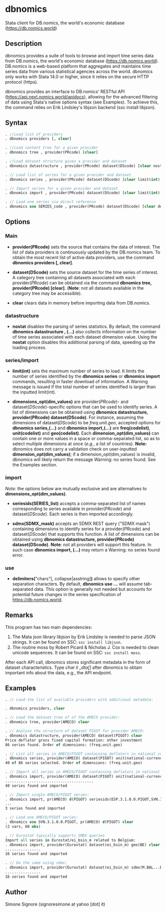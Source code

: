# dbnomics
Stata client for DB.nomics, the world's economic database (https://db.nomics.world)

## Description

dbnomics provides a suite of tools to browse and import time series data from DB.nomics, the world's economic database (https://db.nomics.world). DB.nomics is a web-based platform that aggregates and maintains time series data from various statistical agencies across the world.  dbnomics only works with Stata 14.0 or higher, since it relies on the secure HTTP protocol (https).

dbnomics provides an interface to DB.nomics' RESTful API (https://api.next.nomics.world/apidocs), allowing for the advanced filtering of data using Stata's native options syntax (see Examples). To achieve this, the command relies on Erik Lindsley's libjson backend (ssc install libjson).

## Syntax

```Stata
. //Load list of providers
. dbnomics providers [, clear]

. //Load content tree for a given provider
. dbnomics tree , provider(PRcode) [clear]

. //Load dataset structure given a provider and dataset
. dbnomics datastructure , provider(PRcode) dataset(DScode) [clear nostat]

. // Load list of series for a given provider and dataset
. dbnomics series , provider(PRcode) dataset(DScode) [clear limit(int) dimensions_opt]

. // Import series for a given provider and dataset
. dbnomics import , provider(PRcode) dataset(DScode) [clear limit(int) seriesids(SERIES_list) sdmx(SDMX_mask) dimensions_opt]

. // Load one series via direct reference
. dbnomics use SERIES_code , provider(PRcode) dataset(DScode) [clear delimiter(char)]
```

## Options
### Main

- **provider(**PRcode**)** sets the source that contains the data of interest. The list of data providers is continuously updated by the DB.nomics team. To obtain the most recent list of active data providers, use the command **dbnomics providers [, clear]**.

- **dataset(**DScode**)** sets the source dataset for the time series of interest. A category tree containing all datasets associated with each provider(*PRcode*) can be obtained via the command **dbnomics tree, provider(PRcode) [clear]**. (**Note**: not all datasets available in the category tree may be accessible).

- **clear** clears data in memory before importing data from DB.nomics.

### datastructure 

- **nostat** disables the parsing of series statistics. By default, the command **dbnomics datastructure , (...)** also collects information on the number of time series associated with each dataset dimension value. Using the **nostat** option disables this additional parsing of data, speeding up the loading process.

### series/import

- **limit(**int**)** sets the maximum number of series to load. It limits the number of series identified by the **dbnomics series** or **dbnomics import** commands, resulting in faster download of information.  A Warning message is issued if the total number of series identified is larger than the inputted limit(int).

- **dimensions_opt(**dim_values**)** are provider(*PRcode*)- and dataset(*DScode*)-specific options that can be used to identify series. A list of dimensions can be obtained using **dbnomics datastructure, provider(PRcode) dataset(DScode)**.  For instance, assuming the dimensions of dataset(*DScode*) to be *freq.unit.geo*, accepted options for **dbnomics series,(...)** and **dbnomics import,(...)** are **freq(**codelist**)**, **unit(**codelist**)** and **geo(**codelist**)**.  Each **dimension_opt(**dim_values**)** can contain one or more values in a space or comma-separated list, so as to select multiple dimensions at once (*e.g.*, a list of countries).  **Note:** dbnomics does not carry a validation check on user-inputted **dimension_opt(**dim_values**)**; if a dimension_opt(dim_values) is invalid, dbnomics will likely return the message Warning: no series found. See the Examples section.

### import

*Note:* the options below are mutually exclusive and are alternatives to **dimensions_opt(**dim_values**)**.

- **seriesids(**SERIES_list**)** accepts a comma-separated list of names corresponding to series available in provider(*PRcode*) and dataset(*DScode*). Each series is then imported accordingly.

- **sdmx(**SDMX_mask**)** accepts an SDMX REST query ("SDMX mask") containing dimensions to identify series for a provider(*PRcode*) and dataset(*DScode*) that supports this function.  A list of dimensions can be obtained using **dbnomics datastructure, provider(PRcode) dataset(DScode)**. **Note**: not all providers will support this feature. In such case **dbnomics import, (...)** may return a Warning: no series found error.

### use

- **delimiters(**"chars"[, collapse|asstring]**)** allows to specify other separation characters.  By default, **dbnomics use ...**  will assume tab-separated data.  This option is generally not needed but accounts for potential future changes in the series specification of https://db.nomics.world.

## Remarks

This program has two main dependencies:

1. The Mata json library libjson by Erik Lindsley is needed to parse JSON strings. It can be found on SSC: `ssc install libjson`.
2. The routine moss by Robert Picard & Nicholas J. Cox is needed to clean unicode sequences. It can be found on SSC: `ssc install moss`.

After each API call, dbnomics stores significant metadata in the form of dataset characteristics.  Type *char li _dta[]* after dbnomics to obtain important info about the data, e.g., the API endpoint.

## Examples

```Stata
. // Load the list of available providers with additional metadata:

. dbnomics providers, clear

. // Load the dataset tree of of the AMECO provider:
. dbnomics tree, provider(AMECO) clear

. // Analyse the structure of dataset PIGOT for provider AMECO:
. dbnomics datastructure, provider(AMECO) dataset(PIGOT) clear
Price deflator gross fixed capital formation: other investment
86 series found. Order of dimensions: (freq.unit.geo)

. // List all series in AMECO/PIGOT containing deflators in national currency:
. dbnomics series, provider(AMECO) dataset(PIGOT) unit(national-currency-2010-100) clear
40 of 86 series selected. Order of dimensions: (freq.unit.geo)

. // Import all series in AMECO/PIGOT containing deflators in national currency:
. dbnomics import, provider(AMECO) dataset(PIGOT) unit(national-currency-2010-100) clear
........................................
40 series found and imported

. // Import single AMECO/PIGOT series:
. dbnomics import, pr(AMECO) d(PIGOT) seriesids(ESP.3.1.0.0.PIGOT,SVN.3.1.0.0.PIGOT,LVA.3.1.99.0.PIGOT) clear
...
3 series found and imported

. // Load one AMECO/PIGOT series:
. dbnomics use SVN.3.1.0.0.PIGOT, pr(AMECO) d(PIGOT) clear
(2 vars, 60 obs)

. // Eurostat typically supports SMDX queries
Import all series in Eurostat/ei_bsin_m related to Belgium:
. dbnomics import, provider(Eurostat) dataset(ei_bsin_m) geo(BE) clear
................
16 series found and imported

. // Do the same using sdmx:
. dbnomics import, provider(Eurostat) dataset(ei_bsin_m) sdmx(M.BAL...BE) clear
................
16 series found and imported
```

## Author

Simone Signore (signoresimone at yahoo [dot] it)

